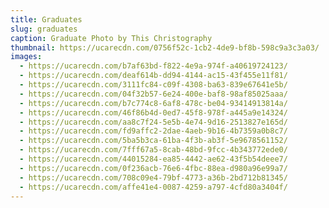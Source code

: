 ```yaml
---
title: Graduates
slug: graduates
caption: Graduate Photo by This Christography
thumbnail: https://ucarecdn.com/0756f52c-1cb2-4de9-bf8b-598c9a3c3a03/
images:
  - https://ucarecdn.com/b7af63bd-f822-4e9a-974f-a40619724123/
  - https://ucarecdn.com/deaf614b-dd94-4144-ac15-43f455e11f81/
  - https://ucarecdn.com/3111fc84-c09f-4308-ba63-839e67641e5b/
  - https://ucarecdn.com/04f32b57-6e24-400e-baf8-98af85025aaa/
  - https://ucarecdn.com/b7c774c8-6af8-478c-be04-93414913814a/
  - https://ucarecdn.com/46f86b4d-0ed7-45f8-978f-a445a9e14324/
  - https://ucarecdn.com/aa8c7f24-5e5b-4e74-9d16-2513827e165d/
  - https://ucarecdn.com/fd9affc2-2dae-4aeb-9b16-4b7359a0b8c7/
  - https://ucarecdn.com/5ba5b3ca-61ba-4f3b-ab3f-5e9678561152/
  - https://ucarecdn.com/7fff67a5-8cab-48bd-9fcc-4b343772ede0/
  - https://ucarecdn.com/44015284-ea85-4442-ae62-43f5b54deee7/
  - https://ucarecdn.com/0f236acb-76e6-4fbc-88ea-d980a96e99a7/
  - https://ucarecdn.com/708c09e4-79bf-4773-a36b-2bd712b81345/
  - https://ucarecdn.com/affe41e4-0087-4259-a797-4cfd80a3404f/
---
```


